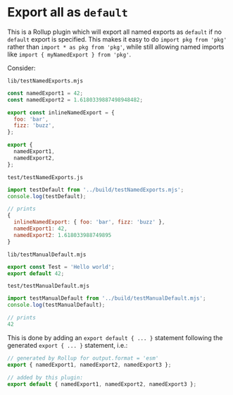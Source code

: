 # Export all as `default`
This is a Rollup plugin which will export all named exports as `default` if no
`default` export is specified. This makes it easy to do `import pkg from 'pkg'`
rather than `import * as pkg from 'pkg'`, while still allowing named imports
like `import { myNamedExport } from 'pkg'`.

Consider:

`lib/testNamedExports.mjs`
```javascript
const namedExport1 = 42;
const namedExport2 = 1.6180339887498948482;

export const inlineNamedExport = {
  foo: 'bar',
  fizz: 'buzz',
};

export {
  namedExport1,
  namedExport2,
};
```

`test/testNamedExports.js`
```javascript
import testDefault from '../build/testNamedExports.mjs';
console.log(testDefault);

// prints
{
  inlineNamedExport: { foo: 'bar', fizz: 'buzz' },
  namedExport1: 42,
  namedExport2: 1.618033988749895
}
```

`lib/testManualDefault.mjs`
```javascript
export const Test = 'Hello world';
export default 42;
```

`test/testManualDefault.mjs`
```javascript
import testManualDefault from '../build/testManualDefault.mjs';
console.log(testManualDefault);

// prints
42
```

This is done by adding an `export default { ... }` statement following the
generated `export { ... }` statement, i.e.:

```javascript
// generated by Rollup for output.format = 'esm'
export { namedExport1, namedExport2, namedExport3 };

// added by this plugin:
export default { namedExport1, namedExport2, namedExport3 };
```
